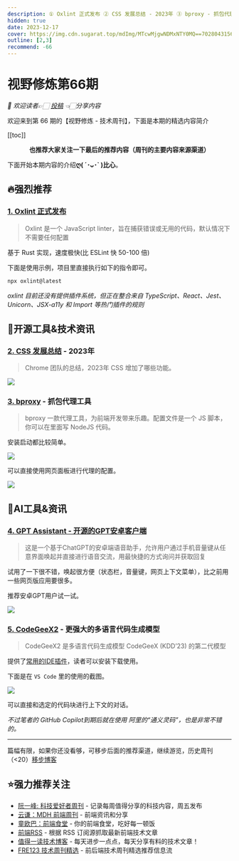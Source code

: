 ```yaml
---
description: ① Oxlint 正式发布 ② CSS 发展总结 - 2023年 ③ bproxy - 抓包代理工具 ④ GPT Assistant - 开源的GPT安卓客户端 ⑤ CodeGeeX2 - 更强大的多语言代码生成模型
hidden: true
date: 2023-12-17
cover: https://img.cdn.sugarat.top/mdImg/MTcwMjgwNDMxNTY0MQ==702804315641
outline: [2,3]
recommend: -66
---
```


# 视野修炼第66期
*💐 欢迎读者👉🏻 [投稿](https://www.wenjuan.com/s/AN32YrD/) 👈🏻分享内容*

欢迎来到第 66 期的【视野修炼 - 技术周刊】，下面是本期的精选内容简介

[[toc]]

<center>

**​也推荐大家关注一下最后的推荐内容（周刊的主要内容来源渠道）**
</center>

下面开始本期内容的介绍**ღ( ´･ᴗ･` )比心**。
## 🔥强烈推荐
### [1. Oxlint 正式发布](https://oxc-project.github.io/blog/2023-12-12-announcing-oxlint.html)
>Oxlint 是一个 JavaScript linter，旨在捕获错误或无用的代码，默认情况下不需要任何配置

基于 Rust 实现，速度极快(比 ESLint 快 50-100 倍)

下面是使用示例，项目里直接执行如下的指令即可。
```sh
npx oxlint@latest
```
*oxlint 目前还没有提供插件系统，但正在整合来自 TypeScript、React、Jest、Unicorn、JSX-a11y 和 Import 等热门插件的规则*

## 🔧开源工具&技术资讯
### [2. CSS 发展总结](https://developer.chrome.com/blog/css-wrapped-2023?hl=zh-cn) - 2023年
>Chrome 团队的总结，2023年 CSS 增加了哪些功能。

![](https://img.cdn.sugarat.top/mdImg/MTcwMjc5MjYwMTg0Nw==702792601847)


### [3. bproxy](https://github.com/zobor/bproxy?tab=readme-ov-file) - 抓包代理工具
>bproxy 一款代理工具，为前端开发带来乐趣。配置文件是一个 JS 脚本，你可以在里面写 NodeJS 代码。

安装启动都比较简单。

![](https://img.cdn.sugarat.top/mdImg/MTcwMjc5Nzc0NTMxOQ==702797745319)

可以直接使用网页面板进行代理的配置。

![](https://img.cdn.sugarat.top/mdImg/MTcwMjc5OTA2OTIxMw==702799069213)


## 🤖AI工具&资讯
### [4. GPT Assistant - 开源的GPT安卓客户端](https://github.com/Skythinker616/gpt-assistant-android)
>这是一个基于ChatGPT的安卓端语音助手，允许用户通过手机音量键从任意界面唤起并直接进行语音交流，用最快捷的方式询问并获取回复

试用了一下很不错，唤起很方便（状态栏，音量键，网页上下文菜单），比之前用一些网页版应用要很多。

推荐安卓GPT用户试一试。

![](https://img.cdn.sugarat.top/mdImg/MTcwMjc5NDk0MzM3Mg==702794943372)


### [5. CodeGeeX2](https://github.com/THUDM/CodeGeeX2) - 更强大的多语言代码生成模型
>CodeGeeX2 是多语言代码生成模型 CodeGeeX (KDD’23) 的第二代模型

提供了[常用的IDE插件](https://codegeex.cn/)，读者可以安装下载使用。


下面是在 `VS Code` 里的使用的截图。

![](https://img.cdn.sugarat.top/mdImg/MTcwMjc5NjYwODc3MA==702796608770)

可以直接和选定的代码块进行上下文的对话。

*不过笔者的 GitHub Copilot到期后就在使用 阿里的“通义灵码”，也是非常不错的。*

---

篇幅有限，如果你还没看够，可移步后面的推荐渠道，继续游览，历史周刊（<20）[移步博客](https://sugarat.top/weekly/index.html)

## ⭐️强力推荐关注
* [阮一峰: 科技爱好者周刊](https://www.ruanyifeng.com/blog/archives.html) - 记录每周值得分享的科技内容，周五发布
* [云谦：MDH 前端周刊](https://mdhweekly.com/) - 前端资讯和分享
* [童欧巴：前端食堂](https://github.com/Geekhyt/weekly) - 你的前端食堂，吃好每一顿饭
* [前端RSS](https://fed.chanceyu.com/) - 根据 RSS 订阅源抓取最新前端技术文章
* [值得一读技术博客](https://daily-blog.chlinlearn.top/) - 每天进步一点点，每天分享有料的技术文章！
* [FRE123 技术周刊精选](https://www.fre123.com/weekly) - 前后端技术周刊精选推荐信息流